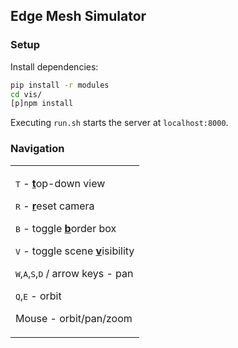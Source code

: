 ## Edge Mesh Simulator 

### Setup
Install dependencies:

```sh
pip install -r modules
cd vis/
[p]npm install
```

Executing `run.sh` starts the server at `localhost:8000`.

### Navigation

<table><tr><td>

<kbd>T</kbd> - <u>**t**</u>op-down view

<kbd>R</kbd> - <u>**r**</u>eset camera

<kbd>B</kbd> - toggle <u>**b**</u>order box

<kbd>V</kbd> - toggle scene <u>**v**</u>isibility

<kbd>W</kbd>,<kbd>A</kbd>,<kbd>S</kbd>,<kbd>D</kbd> / arrow keys - pan

<kbd>Q</kbd>,<kbd>E</kbd> - orbit

Mouse - orbit/pan/zoom

</td></tr></table>
